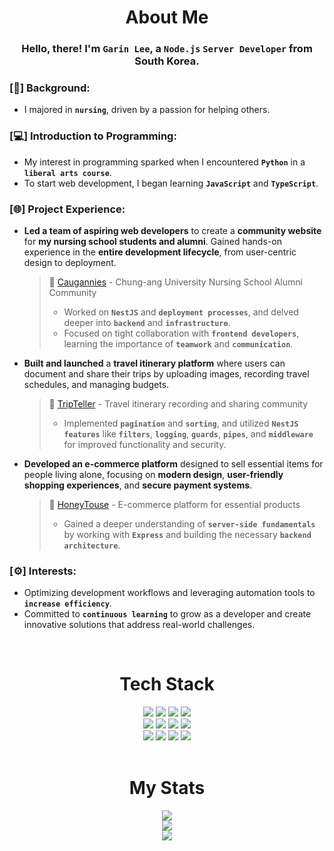 <div align="center">
  
# About Me

</div>

<div align="center">
  
### Hello, there! I'm `Garin Lee`, a `Node.js` `Server Developer` from South Korea.

</div>

### [💉] Background:
- I majored in <b>`nursing`</b>, driven by a passion for helping others.

### [💻] Introduction to Programming:
- My interest in programming sparked when I encountered <b>`Python`</b> in a <b>`liberal arts course`</b>.
- To start web development, I began learning <b>`JavaScript`</b> and <b>`TypeScript`</b>.

### [🌐] Project Experience:

- **Led a team of aspiring web developers** to create a **community website** for **my nursing school students and alumni**. Gained hands-on experience in the **entire development lifecycle**, from user-centric design to deployment.
  > 🔗 [Caugannies](https://www.caugannies.com/) - Chung-ang University Nursing School Alumni Community <br>
  >
  > - Worked on **`NestJS`** and **`deployment processes`**, and delved deeper into **`backend`** and **`infrastructure`**.
  > - Focused on tight collaboration with **`frontend developers`**, learning the importance of **`teamwork`** and **`communication`**.

- **Built and launched** a **travel itinerary platform** where users can document and share their trips by uploading images, recording travel schedules, and managing budgets.
  > 🔗 [TripTeller](https://www.trip-teller.com/) - Travel itinerary recording and sharing community <br>
  >
  > - Implemented **`pagination`** and **`sorting`**, and utilized **`NestJS features`** like **`filters`**, **`logging`**, **`guards`**, **`pipes`**, and **`middleware`** for improved functionality and security.
- **Developed an e-commerce platform** designed to sell essential items for people living alone, focusing on **modern design**, **user-friendly shopping experiences**, and **secure payment systems**.
  > 🔗 [HoneyTouse](https://www.honeytouse.com/) - E-commerce platform for essential products
  > 
  > - Gained a deeper understanding of **`server-side fundamentals`** by working with **`Express`** and building the necessary **`backend architecture`**.
### [⚙️] Interests:
- Optimizing development workflows and leveraging automation tools to <b>`increase efficiency`</b>.
- Committed to <b>`continuous learning`</b> to grow as a developer and create innovative solutions that address real-world challenges.

<br>

<div align="center">
  
# Tech Stack

</div>

<div align="center">
  <img src="https://img.shields.io/badge/nodedotjs-5FA04E?style=for-the-badge&logo=nodedotjs&logoColor=white">
  <img src="https://img.shields.io/badge/express-000000?style=for-the-badge&logo=express&logoColor=white">
  <img src="https://img.shields.io/badge/nestjs-E0234E?style=for-the-badge&logo=nestjs&logoColor=white">
  <img src="https://img.shields.io/badge/typescript-3178C6?style=for-the-badge&logo=typescript&logoColor=white">
</div>
<div align="center">
  <img src="https://img.shields.io/badge/mysql-4479A1?style=for-the-badge&logo=mysql&logoColor=white">
  <img src="https://img.shields.io/badge/typeorm-FE0803?style=for-the-badge&logo=typeorm&logoColor=white">
  <img src="https://img.shields.io/badge/mongodb-47A248?style=for-the-badge&logo=mongodb&logoColor=white">
  <img src="https://img.shields.io/badge/mongoose-880000?style=for-the-badge&logo=mongoose&logoColor=white">
</div>
<div align="center">
  <img src="https://img.shields.io/badge/html5-E34F26?style=for-the-badge&logo=html5&logoColor=white">
  <img src="https://img.shields.io/badge/css3-1572B6?style=for-the-badge&logo=css3&logoColor=white">
  <img src="https://img.shields.io/badge/javascript-F7DF1E?style=for-the-badge&logo=javascript&logoColor=white">
  <img src="https://img.shields.io/badge/react-61DAFB?style=for-the-badge&logo=react&logoColor=white">
</div>

<br>
  
<div align="center">
  
# My Stats

</div>

<div align="center">
  <img src="https://github-readme-stats.vercel.app/api/top-langs/?username=anuraghazra&layout=donut" /><br>
  <img src="https://github-readme-stats.vercel.app/api?username=devellybutton&hide_rank=true&show_icons=true" /><br>
  <img src="http://mazassumnida.wtf/api/v2/generate_badge?boj=ninano00" /><br>
</div>
